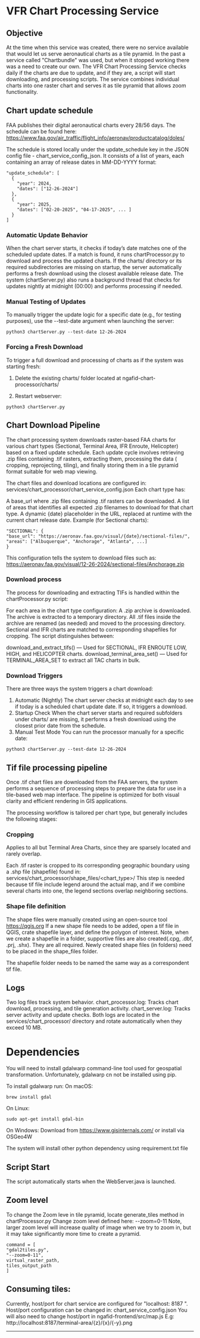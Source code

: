 # VFR Chart Processing Service

## Objective

At the time when this service was created, there were no service available that would let us serve aeronautical charts
as a tile pyramid.
In the past a service called "Chartbundle" was used, but when it stopped working there was a need to create our own.
The VFR Chart Processing Service checks daily if the charts are due to update, and if they are, a script will start
downloading, and processing scripts.
The service combines individual charts into one raster chart and serves it as tile pyramid that allows zoom
functionality.

## Chart update schedule

FAA publishes their digital aeronautical charts every 28/56 days.
The schedule can be found here: https://www.faa.gov/air_traffic/flight_info/aeronav/productcatalog/doles/

The schedule is stored locally under the update_schedule key in the JSON config file - chart_service_config_json. It
consists of a list of years, each containing an array of release dates in MM-DD-YYYY format:

```
"update_schedule": [
  {
    "year": 2024,
    "dates": ["12-26-2024"]
  },
  {
    "year": 2025,
    "dates": ["02-20-2025", "04-17-2025", ... ]
  }
]
```

### Automatic Update Behavior

When the chart server starts, it checks if today’s date matches one of the scheduled update dates.
If a match is found, it runs chartProcessor.py to download and process the updated charts.
If the charts/ directory or its required subdirectories are missing on startup, the server automatically performs a
fresh download using the closest available release date.
The system (chartServer.py) also runs a background thread that checks for updates nightly at midnight (00:00) and
performs processing if needed.

### Manual Testing of Updates

To manually trigger the update logic for a specific date (e.g., for testing purposes), use the --test-date argument when
launching the server:

```
python3 chartServer.py --test-date 12-26-2024
```

### Forcing a Fresh Download

To trigger a full download and processing of charts as if the system was starting fresh:

1. Delete the existing charts/ folder located at ngafid-chart-processor/charts/

2. Restart webserver:

```
python3 chartServer.py
```

## Chart Download Pipeline

The chart processing system downloads raster-based FAA charts for various chart types (Sectional, Terminal Area, IFR
Enroute, Helicopter) based on a fixed update schedule.
Each update cycle involves retrieving .zip files containing .tif rasters, extracting them, processing the data (
cropping, reprojecting, tiling), and finally storing them in a tile pyramid format suitable for web map viewing.

The chart files and download locations are configured in: services/chart_processor/chart_service_config.json
Each chart type has:

A base_url where .zip files containing .tif rasters can be downloaded.
A list of areas that identifies all expected .zip filenames to download for that chart type.
A dynamic {date} placeholder in the URL, replaced at runtime with the current chart release date.
Example (for Sectional charts):

```
"SECTIONAL": {
"base_url": "https://aeronav.faa.gov/visual/{date}/sectional-files/",
"areas": ["Albuquerque", "Anchorage", "Atlanta", ...]
}
```

This configuration tells the system to download files such as:
https://aeronav.faa.gov/visual/12-26-2024/sectional-files/Anchorage.zip

### Download process

The process for downloading and extracting TIFs is handled within the chartProcessor.py script:

For each area in the chart type configuration:
A .zip archive is downloaded.
The archive is extracted to a temporary directory.
All .tif files inside the archive are renamed (as needed) and moved to the processing directory.
Sectional and IFR charts are matched to corresponding shapefiles for cropping.
The script distinguishes between:

download_and_extract_tifs() — Used for SECTIONAL, IFR ENROUTE LOW, HIGH, and HELICOPTER charts.
download_terminal_area_set() — Used for TERMINAL_AREA_SET to extract all TAC charts in bulk.

### Download Triggers

There are three ways the system triggers a chart download:

1. Automatic (Nightly)    The chart server checks at midnight each day to see if today is a scheduled chart update date.
   If so, it triggers a download.
2. Startup Check When the chart server starts and required subfolders under charts/ are missing, it performs a fresh
   download using the closest prior date from the schedule.
3. Manual Test Mode You can run the processor manually for a specific date:

```
python3 chartServer.py --test-date 12-26-2024
```

## Tif file processing pipeline

Once .tif chart files are downloaded from the FAA servers, the system performs a sequence of processing steps to prepare
the data for use in a tile-based web map interface. The pipeline is optimized for both visual clarity and efficient
rendering in GIS applications.

The processing workflow is tailored per chart type, but generally includes the following stages:

### Cropping

Applies to all but Terminal Area Charts, since they are sparsely located and rarely overlap.

Each .tif raster is cropped to its corresponding geographic boundary using a .shp file (shapefile) found in:
services/chart_processor/shape_files/<chart_type>/
This step is needed because tif file include legend around the actual map, and if we combine several charts into one,
the legend sections overlap neighboring sections.

### Shape file definition

The shape files were manually created using an open-source tool https://qgis.org
If a new shape file needs to be added, open a tif file in QGIS, crate shapefile layer, and define the polygon of
interest.
Note, when we create a shapefile in a folder, supportive files are also created(.cpg, .dbf, .prj, .shx). They are all
required.
Newly created shape files (in folders) need to be placed in the shape_files folder.

The shapefile folder needs to be named the same way as a correspondent tif file.

## Logs

Two log files track system behavior.
chart_processor.log: Tracks chart download, processing, and tile generation activity.
chart_server.log: Tracks server activity and update checks.
Both logs are located in the services/chart_processor/ directory and rotate automatically when they exceed 10 MB.

# Dependencies

You will need to install gdalwarp command-line tool used for geospatial transformation. Unfortunately, gdalwarp cn not
be installed using pip.

To install gdalwarp run:
On macOS:

```
brew install gdal
```

On Linux:

```
sudo apt-get install gdal-bin
```

On Windows: Download from https://www.gisinternals.com/ or install via OSGeo4W

The system will install other python dependency using requirement.txt file

## Script Start

The script automatically starts when the WebServer.java is launched.

## Zoom level

To change the Zoom leve in tile pyramid, locate generate_tiles method in chartProcessor.py
Change zoom level defined here: --zoom=0-11
Note, larger zoom level will increase quality of image when we try to zoom in, but it may take significantly more time
to create a pyramid.

```
command = [
"gdal2tiles.py",
"--zoom=0-11",
virtual_raster_path,
tiles_output_path
]

```

## Consuming tiles:

Currently, host/port for chart service are configured for "localhost: 8187 ".
Host/port configuration can be changed in: chart_service_config.json You will also need to change host/port in
ngafid-frontend/src/map.js
E.g:   http://localhost:8187/terminal-area/{z}/{x}/{-y}.png
****
